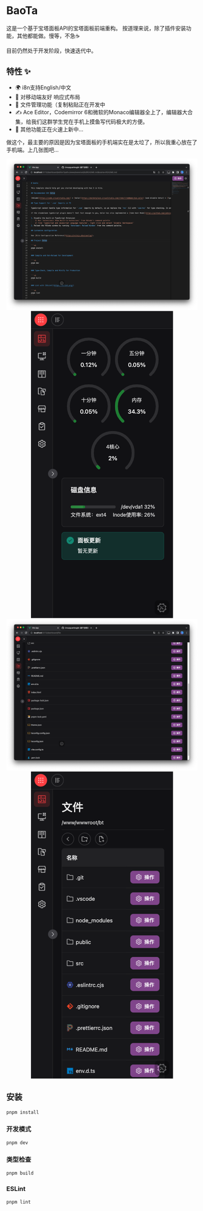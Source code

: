 # BaoTa

这是一个基于宝塔面板API的宝塔面板前端重构。
按道理来说，除了插件安装功能，其他都能做。慢等，不急☕️

目前仍然处于开发阶段，快速迭代中。

## 特性 ✨
* 🌍 i8n支持English/中文
* 📱 对移动端友好 响应式布局
* 📃 文件管理功能（复制粘贴正在开发中
* ✍️ Ace Editor，Codemirror 6和微软的Monaco编辑器全上了，编辑器大合集，给我们这群学生党在手机上摸鱼写代码极大的方便。
* 👀 其他功能正在火速上新中...

做这个，最主要的原因是因为宝塔面板的手机端实在是太垃了，所以我重心放在了手机端。上几张图吧...

<div align="center">

![文件编辑](https://github.com/Groupguanfang/bt/blob/master/screenshots/pc-editing.png?raw=true)
![面板](https://github.com/Groupguanfang/bt/blob/master/screenshots/mobile-dash.png?raw=true)
![手机文件管理](https://github.com/Groupguanfang/bt/blob/master/screenshots/pc-file.png?raw=true)
![文件管理](https://github.com/Groupguanfang/bt/blob/master/screenshots/mobile-file.png?raw=true)

</div>

## 安装

```sh
pnpm install
```

### 开发模式

```sh
pnpm dev
```

### 类型检查

```sh
pnpm build
```

### ESLint

```sh
pnpm lint
```
